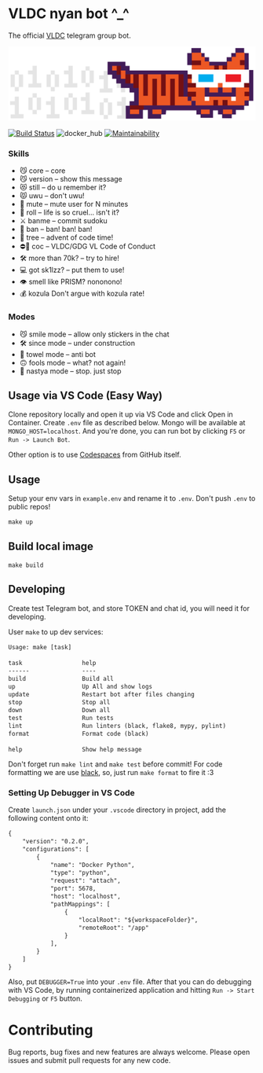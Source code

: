 # VLDC nyan bot ^_^

The official [VLDC](https://vldc.org) telegram group bot. 

![nyan](img/VLDC_nyan-tiger-in-anaglyph-glasses.png)

[![Build Status](https://github.com/vldc-hq/vldc-bot/workflows/Nyan%20Bot/badge.svg)](https://github.com/vldc-hq/vldc-bot/actions?query=workflow%3A%22Nyan+Bot%22)
![docker_hub](https://img.shields.io/docker/cloud/build/egregors/vldc_bot)
[![Maintainability](https://api.codeclimate.com/v1/badges/5941349dbc55ce7096fb/maintainability)](https://codeclimate.com/github/vldc-hq/vldc-bot/maintainability)


### Skills
* 😼 core –  core
* 😼 version –  show this message
* 😻 still – do u remember it?
* 😾 uwu –  don't uwu!
* 🤭 mute –  mute user for N minutes
* 🔫 roll –  life is so cruel... isn't it?
* ⚔️ banme –  commit sudoku
* 🔪 ban –  ban! ban! ban!
* 🎄 tree –  advent of code time!
* ⛔🤬 coc –  VLDC/GDG VL Code of Conduct
* 🛠 more than 70k? –  try to hire!
* 💻 got sk1lzz? –  put them to use!
* 👁 smell like PRISM? nononono!
* 💰 kozula Don't argue with kozula rate!

### Modes
* 😼 smile mode –  allow only stickers in the chat
* 🛠 since mode –  under construction
* 🧼 towel mode –  anti bot
* 🙃 fools mode –  what? not again!
* 🤫 nastya mode –  stop. just stop

## Usage via VS Code (Easy Way)
Clone repository locally and open it up via VS Code and click Open in Container. Create `.env` file as described below.
Mongo will be available at `MONGO_HOST=localhost`. And you're done, you can run bot by clicking `F5` or `Run -> Launch Bot`.

Other option is to use [Codespaces](https://github.com/vldc-hq/vldc-bot/codespaces) from GitHub itself.

## Usage
Setup your env vars in `example.env` and rename it to `.env`. Don't push `.env` to public repos!

```
make up
```

## Build local image

```
make build
```

## Developing
Create test Telegram bot, and store TOKEN and chat id, you will need it for developing.

User `make` to up dev services:

```shell script
Usage: make [task]

task                 help
------               ----
build                Build all
up                   Up All and show logs
update               Restart bot after files changing
stop                 Stop all
down                 Down all
test                 Run tests
lint                 Run linters (black, flake8, mypy, pylint)
format               Format code (black)
                     
help                 Show help message
```

Don't forget run `make lint` and `make test` before commit! For code formatting we are use [black](https://github.com/psf/black), so, just run `make format` to fire it :3

### Setting Up Debugger in VS Code

Create `launch.json` under your `.vscode` directory in project, add the following content onto it:
```
{
    "version": "0.2.0",
    "configurations": [
        {
            "name": "Docker Python",
            "type": "python",
            "request": "attach",
            "port": 5678,
            "host": "localhost",
            "pathMappings": [
                {
                    "localRoot": "${workspaceFolder}",
                    "remoteRoot": "/app"
                }
            ],
        }
    ]
}
```

Also, put `DEBUGGER=True` into your `.env` file. After that you can do debugging with VS Code, by running containerized application and hitting `Run -> Start Debugging` or `F5` button.

# Contributing
Bug reports, bug fixes and new features are always welcome.
Please open issues and submit pull requests for any new code.
